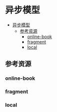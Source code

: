 # 异步模型

<!--ts-->
* [异步模型](#异步模型)
   * [参考资源](#参考资源)
      * [online-book](#online-book)
      * [fragment](#fragment)
      * [local](#local)

<!-- Created by https://github.com/ekalinin/github-markdown-toc -->
<!-- Added by: kuanhsiaokuo, at: Sun Jun 26 22:36:51 CST 2022 -->

<!--te-->

## 参考资源

### online-book

### fragment

### local